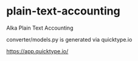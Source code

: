 # plain-text-accounting
Alka Plain Text Accounting


converter/models.py is generated via quicktype.io

https://app.quicktype.io/